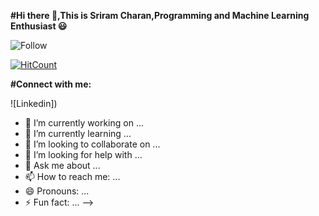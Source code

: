 **#Hi there 👋,This is Sriram Charan,Programming and Machine Learning Enthusiast :smiley:**

![Follow](https://img.shields.io/github/followers/?color=red&label=Follow&logoColor=black&style=social)

[![HitCount](http://hits.dwyl.com/Sri8910/Sri8910.svg)](http://hits.dwyl.com/Sri8910/Sri8910)

**#Connect with me:**

![Linkedin])

- 🔭 I’m currently working on ...
- 🌱 I’m currently learning ...
- 👯 I’m looking to collaborate on ...
- 🤔 I’m looking for help with ...
- 💬 Ask me about ...
- 📫 How to reach me: ...
- 😄 Pronouns: ...
- ⚡ Fun fact: ...
-->
